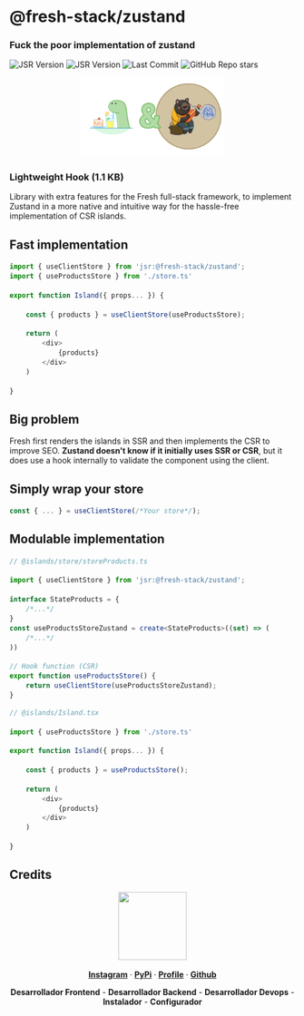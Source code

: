# @fresh-stack/zustand
### Fuck the poor implementation of zustand
![JSR Version](https://img.shields.io/jsr/v/%40fresh-stack/zustand)
![JSR Version](https://img.shields.io/badge/jsr-latest-blue?logo=deno&label=jsr)
![Last Commit](https://img.shields.io/github/last-commit/HarryEddward/fresh-zustand)
![GitHub Repo stars](https://img.shields.io/github/stars/HarryEddward/fresh-zustand?style=social)


<p align="center">
    <img src=".github/img/logo.png" width="50%" alt="accessibility text">
</p>

### Lightweight Hook (1.1 KB)

Library with extra features for the Fresh full-stack framework, to implement Zustand in a more native and intuitive way for the hassle-free implementation of CSR islands.


## Fast implementation
```typescript
import { useClientStore } from 'jsr:@fresh-stack/zustand';
import { useProductsStore } from './store.ts'

export function Island({ props... }) {

    const { products } = useClientStore(useProductsStore);

    return (
        <div>
            {products}
        </div>
    )

}
```

## Big problem
Fresh first renders the islands in SSR and then implements the CSR to improve SEO. **Zustand doesn't know if it initially uses SSR or CSR**, but it does use a hook internally to validate the component using the client.

## Simply wrap your store
```typescript
const { ... } = useClientStore(/*Your store*/);
```

## Modulable implementation
```typescript
// @islands/store/storeProducts.ts

import { useClientStore } from 'jsr:@fresh-stack/zustand';

interface StateProducts = {
    /*...*/
}
const useProductsStoreZustand = create<StateProducts>((set) => (
    /*...*/
))

// Hook function (CSR)
export function useProductsStore() {
    return useClientStore(useProductsStoreZustand);
}
```
```typescript
// @islands/Island.tsx

import { useProductsStore } from './store.ts'

export function Island({ props... }) {

    const { products } = useProductsStore();

    return (
        <div>
            {products}
        </div>
    )

}
```


## Credits

<p align="center">
  <a href="https://gravatar.com/au7812ooae32">
  <img width="120px" height="120px" src="https://pypi-camo.freetls.fastly.net/36f397b09a7781d43d862d849361e2e6ae718ca6/68747470733a2f2f7365637572652e67726176617461722e636f6d2f6176617461722f39663431306239623365363937333832303965366131343163636137623339653f73697a653d313430">
  </a>
</p>
<p align="center">
  <a href="https://www.instagram.com/__adrian__martin__/"><b>Instagram</b></a> ·
  <a href="https://pypi.org/user/AdriaMartin/"><b>PyPi</b></a> ·
  <a href="https://gravatar.com/au7812ooae32"><b>Profile</b></a> ·
  <a href="https://github.com/HarryEddward/to_literal"><b>Github</b></a>
</p>
<p align="center">
  <span><b>Desarrollador Frontend</b></span> -
  <span><b>Desarrollador Backend</b></span> -
  <span><b>Desarrollador Devops</b></span> -
  <span><b>Instalador</b></span> -
  <span><b>Configurador</b></span>
</p>
